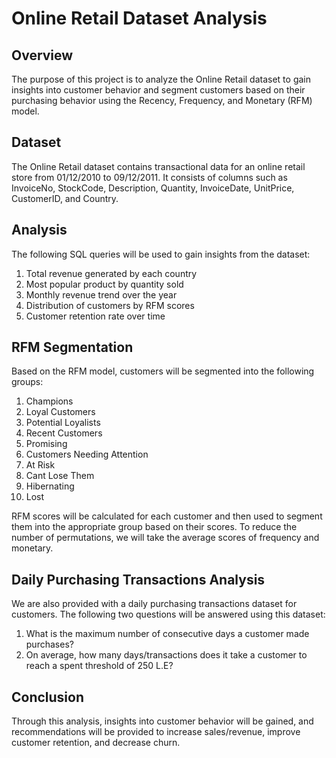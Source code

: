 # Online Retail Dataset Analysis

## Overview

The purpose of this project is to analyze the Online Retail dataset to gain insights into customer behavior and segment customers based on their purchasing behavior using the Recency, Frequency, and Monetary (RFM) model.

## Dataset

The Online Retail dataset contains transactional data for an online retail store from 01/12/2010 to 09/12/2011. It consists of columns such as InvoiceNo, StockCode, Description, Quantity, InvoiceDate, UnitPrice, CustomerID, and Country.

## Analysis

The following SQL queries will be used to gain insights from the dataset:

1. Total revenue generated by each country
2. Most popular product by quantity sold
3. Monthly revenue trend over the year
4. Distribution of customers by RFM scores
5. Customer retention rate over time

## RFM Segmentation

Based on the RFM model, customers will be segmented into the following groups:

1. Champions
2. Loyal Customers
3. Potential Loyalists
4. Recent Customers
5. Promising
6. Customers Needing Attention
7. At Risk
8. Cant Lose Them
9. Hibernating
10. Lost

RFM scores will be calculated for each customer and then used to segment them into the appropriate group based on their scores. To reduce the number of permutations, we will take the average scores of frequency and monetary.

## Daily Purchasing Transactions Analysis

We are also provided with a daily purchasing transactions dataset for customers. The following two questions will be answered using this dataset:

1. What is the maximum number of consecutive days a customer made purchases?
2. On average, how many days/transactions does it take a customer to reach a spent threshold of 250 L.E?

## Conclusion

Through this analysis, insights into customer behavior will be gained, and recommendations will be provided to increase sales/revenue, improve customer retention, and decrease churn.